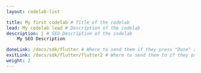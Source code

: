 ```yaml
---
layout: codelab-list

title: My first codelab # Title of the codelab
lead: My codelab lead # Description of the codelab
description: | # SEO Description of the codelab
    My SEO Description

doneLink: /docs/sdk/flutter # Where to send them if they press "Done" at the end of the Codelab
exitLink: /docs/sdk/flutter/flutter2 # Where to send them to if they press "Exit Codelab"
weight: 2
---
```

